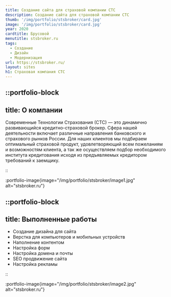 ```yaml
---
title: Создание сайта для страховой компании СТС
description: Создание сайта для страховой компании СТС
thumb: '/img/portfolio/stsbroker/card.jpg'
image: '/img/portfolio/stsbroker/card.jpg'
year: 2020
cardtitle: Брусовой
menutitle: stsbroker.ru
tags:
  - Создание
  - Дизайн
  - Модернизация
url: https://stsbroker.ru/
layout: sites
h1: Страховая компания СТС
---
```


 

::portfolio-block
---
title: О компании
---
Современные Технологии Страхования (СТС) — это динамично развивающийся кредитно-страховой брокер. Сфера нашей
деятельности включает различные направления банковского и страхового рынков России. Для наших клиентов мы подбираем
оптимальный страховой продукт, удовлетворяющий всем пожеланиям и возможностям клиента, а так же осуществляем подбор
необходимого института кредитования исходя из предъявляемых кредитором требований к заемщику.

::

:portfolio-image{image="/img/portfolio/stsbroker/image1.jpg" alt="stsbroker.ru"}

::portfolio-block
---
title: Выполненные работы
---

- Создание дизайна для сайта
- Верстка для компьютеров и мобильных устройств
- Наполнение контентом
- Настройка форм
- Настройка домена и почты
- SEO продвижение сайта
- Настройка рекламы

::

:portfolio-image{image="/img/portfolio/stsbroker/image2.jpg" alt="stsbroker.ru"}